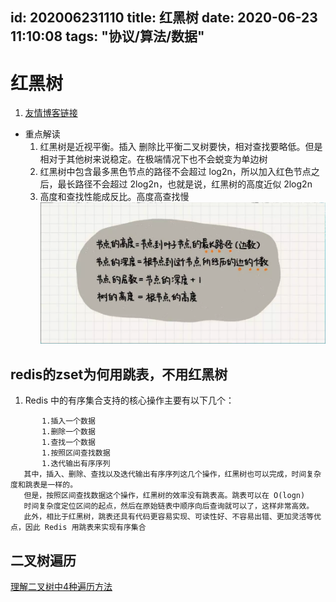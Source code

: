 id: 202006231110
title: 红黑树
date: 2020-06-23 11:10:08
tags: "协议/算法/数据"
---------

# 红黑树

1. [友情博客链接](https://blog.csdn.net/u014365862/article/details/84132157)
* 重点解读
  1. 红黑树是近视平衡。插入 删除比平衡二叉树要快，相对查找要略低。但是相对于其他树来说稳定。在极端情况下也不会蜕变为单边树
  1. 红黑树中包含最多黑色节点的路径不会超过 log2n，所以加入红色节点之后，最长路径不会超过 2log2n，也就是说，红黑树的高度近似 2log2n
  1. 高度和查找性能成反比。高度高查找慢
![节点说明](/imgs/191557_03ab184e_358209.png "屏幕截图.png")

## redis的zset为何用跳表，不用红黑树

1. Redis 中的有序集合支持的核心操作主要有以下几个：
```$xslt
       1.插入一个数据
       1.删除一个数据
       1.查找一个数据
       1.按照区间查找数据
       1.迭代输出有序序列
   其中，插入、删除、查找以及迭代输出有序序列这几个操作，红黑树也可以完成，时间复杂度和跳表是一样的。
   但是，按照区间查找数据这个操作，红黑树的效率没有跳表高。跳表可以在 O(logn)
   时间复杂度定位区间的起点，然后在原始链表中顺序向后查询就可以了，这样非常高效。
   此外，相比于红黑树，跳表还具有代码更容易实现、可读性好、不容易出错、更加灵活等优点，因此 Redis 用跳表来实现有序集合
```

## 二叉树遍历

[理解二叉树中4种遍历方法](https://www.cnblogs.com/erichi101/p/13031794.html)